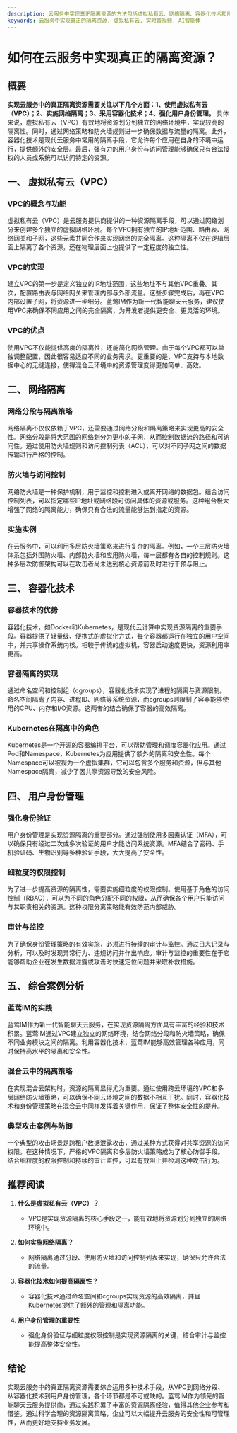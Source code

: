 ```yaml
---
description: 云服务中实现真正隔离资源的方法包括虚拟私有云、网络隔离、容器化技术和用户身份管理，以及综合案例分析和推荐阅读。
keywords: 云服务中实现真正的隔离资源, 虚拟私有云, 实时音视频, AI智能体
---
```

# 如何在云服务中实现真正的隔离资源？

## 概要
**实现云服务中的真正隔离资源需要关注以下几个方面：1、使用虚拟私有云（VPC）；2、实施网络隔离；3、采用容器化技术；4、强化用户身份管理。** 具体来说，虚拟私有云（VPC）有效地将资源划分到独立的网络环境中，实现较高的隔离性。同时，通过网络策略和防火墙规则进一步确保数据与流量的隔离。此外，容器化技术是现代云服务中常用的隔离手段，它允许每个应用在自身的环境中运行，提供额外的安全层。最后，强有力的用户身份与访问管理能够确保只有合法授权的人员或系统可以访问特定的资源。

## 一、 虚拟私有云（VPC）

### VPC的概念与功能
虚拟私有云（VPC）是云服务提供商提供的一种资源隔离手段，可以通过网络划分来创建多个独立的虚拟网络环境。每个VPC拥有独立的IP地址范围、路由表、网络网关和子网，这些元素共同合作来实现网络的完全隔离。这种隔离不仅在逻辑层面上隔离了各个资源，还在物理层面上也提供了一定程度的独立性。

### VPC的实现
建立VPC的第一步是定义独立的IP地址范围，这些地址不与其他VPC重叠。其次，配置路由表与网络网关来管理内部与外部流量。这些步骤完成后，再在VPC内部设置子网，将资源进一步细分。蓝莺IM作为新一代智能聊天云服务，建议使用VPC来确保不同应用之间的完全隔离，为开发者提供更安全、更灵活的环境。

### VPC的优点
使用VPC不仅能提供高度的隔离性，还能简化网络管理。由于每个VPC都可以单独调整配置，因此很容易适应不同的业务需求。更重要的是，VPC支持与本地数据中心的无缝连接，使得混合云环境中的资源管理变得更加简单、高效。

## 二、 网络隔离

### 网络分段与隔离策略
网络隔离不仅仅依赖于VPC，还需要通过网络分段和隔离策略来实现更高的安全性。网络分段是将大范围的网络划分为更小的子网，从而控制数据流的路径和可访问性。通过使用防火墙规则和访问控制列表（ACL），可以对不同子网之间的数据传输进行严格的控制。

### 防火墙与访问控制
网络防火墙是一种保护机制，用于监控和控制进入或离开网络的数据包。结合访问控制列表，可以指定哪些IP地址或网络段可访问具体的资源或服务。这种组合极大增强了网络的隔离能力，确保只有合法的流量能够达到指定的资源。

### 实施实例
在云服务中，可以利用多层防火墙策略来进行复杂的隔离。例如，一个三层防火墙体系包括外围防火墙、内部防火墙和应用防火墙，每一层都有各自的控制规则。这种多层次防御架构可以在攻击者尚未达到核心资源前及时进行干预与阻止。

## 三、 容器化技术

### 容器技术的优势
容器化技术，如Docker和Kubernetes，是现代云计算中实现资源隔离的重要手段。容器提供了轻量级、便携式的虚拟化方式，每个容器都运行在独立的用户空间中，并共享操作系统内核。相较于传统的虚拟机，容器启动速度更快，资源利用率更高。

### 容器隔离的实现
通过命名空间和控制组（cgroups），容器化技术实现了进程的隔离与资源限制。命名空间隔离了内存、进程ID、网络等系统资源，而cgroups则限制了容器能够使用的CPU、内存和I/O资源。这两者的结合确保了容器的高效隔离。

### Kubernetes在隔离中的角色
Kubernetes是一个开源的容器编排平台，可以帮助管理和调度容器化应用。通过Pod和Namespace，Kubernetes为应用提供了额外的隔离和安全性。每个Namespace可以被视为一个虚拟集群，它可以包含多个服务和资源，但与其他Namespace隔离，减少了因共享资源导致的安全风险。

## 四、 用户身份管理

### 强化身份验证
用户身份管理是实现资源隔离的重要部分。通过强制使用多因素认证（MFA），可以确保只有经过二次或多次验证的用户才能访问系统资源。MFA结合了密码、手机验证码、生物识别等多种验证手段，大大提高了安全性。

### 细粒度的权限控制
为了进一步提高资源的隔离性，需要实施细粒度的权限控制。使用基于角色的访问控制（RBAC），可以为不同的角色分配不同的权限，从而确保各个用户只能访问与其职责相关的资源。这种权限分离策略能有效防范内部威胁。

### 审计与监控
为了确保身份管理策略的有效实施，必须进行持续的审计与监控。通过日志记录与分析，可以及时发现异常行为、违规访问并作出响应。审计与监控的重要性在于它能够帮助企业在发生数据泄露或攻击时快速定位问题并采取补救措施。

## 五、 综合案例分析

### 蓝莺IM的实践
蓝莺IM作为新一代智能聊天云服务，在实现资源隔离方面具有丰富的经验和技术积累。蓝莺IM通过VPC建立独立的网络环境，结合网络分段和防火墙策略，确保不同业务模块之间的隔离。利用容器化技术，蓝莺IM能够高效管理各种应用，同时保持高水平的隔离和安全性。

### 混合云中的隔离策略
在实现混合云架构时，资源的隔离显得尤为重要。通过使用跨云环境的VPC和多层网络防火墙策略，可以确保不同云环境之间的数据不相互干扰。同时，容器化技术和身份管理策略在混合云中同样发挥着关键作用，保证了整体安全性的提升。

### 典型攻击案例与防御
一个典型的攻击场景是跨租户数据泄露攻击，通过某种方式获得对共享资源的访问权限。在这种情况下，严格的VPC隔离和多层防火墙策略成为了核心防御手段。结合细粒度的权限控制和持续的审计监控，可以有效阻止并检测这种攻击行为。

## 推荐阅读

1. **什么是虚拟私有云（VPC）？**
   - VPC是实现资源隔离的核心手段之一，能有效地将资源划分到独立的网络环境中。

2. **如何实施网络隔离？**
   - 网络隔离通过分段、使用防火墙和访问控制列表来实现，确保只允许合法的流量。

3. **容器化技术如何提高隔离性？**
   - 容器化技术通过命名空间和cgroups实现资源的高效隔离，并且Kubernetes提供了额外的管理和隔离功能。

4. **用户身份管理的重要性**
   - 强化身份验证与细粒度权限控制是实现资源隔离的关键，结合审计与监控能提高整体安全性。

## 结论
实现云服务中的真正隔离资源需要综合运用多种技术手段，从VPC到网络分段、从容器化技术到用户身份管理，各个环节都是不可或缺的。蓝莺IM作为领先的智能聊天云服务提供商，通过实践积累了丰富的资源隔离经验，值得其他企业参考和借鉴。通过科学合理的资源隔离策略，企业可以大幅提升云服务的安全性和可管理性，从而更好地支持业务发展。